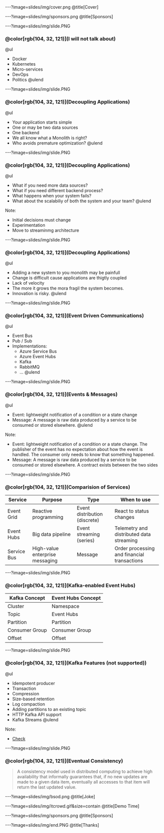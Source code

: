 ---?image=slides/img/cover.png
@title[Cover]

---?image=slides/img/sponsors.png
@title[Sponsors]

---?image=slides/img/slide.PNG

### @color[rgb(104, 32, 121)](I will not talk about)

@ul
- Docker
- Kubernetes
- Micro-services
- DevOps
- Politics
@ulend

---?image=slides/img/slide.PNG

### @color[rgb(104, 32, 121)](Decoupling Applications)

@ul
- Your application starts simple
- One or may be two data sources
- One backend
- We all know what a Monolith is right?
- Who avoids premature optimization?
@ulend

---?image=slides/img/slide.PNG

### @color[rgb(104, 32, 121)](Decoupling Applications)

@ul
- What if you need more data sources?
- What if you need different backend process?
- What happens when your system fails?
- What about the scalabiliy of both the system and your team?
@ulend

Note:

* Initial decisions must change
* Experimentation
* Move to streaminmg architecture

---?image=slides/img/slide.PNG

### @color[rgb(104, 32, 121)](Decoupling Applications)

@ul
- Adding a new system to you monolith may be painfull
- Change is difficult cause applications are thigtly coupled
- Lack of velocity
- The more it grows the mora fragil the system becomes.
- Innovation is risky.
@ulend

---?image=slides/img/slide.PNG

### @color[rgb(104, 32, 121)](Event Driven Communications)

@ul
- Event Bus
- Pub / Sub
- Implementations:
  * Azure Service Bus
  * Azure Event Hubs
  * Kafka
  * RabbitMQ
  * ...
@ulend

---?image=slides/img/slide.PNG

### @color[rgb(104, 32, 121)](Events & Messages)

@ul
- Event: lightweight notification of a condition or a state change
- Message: A message is raw data produced by a service to be consumed or stored elsewhere.
@ulend

Note:

* Event: lightweight notification of a condition or a state change. The publisher of the event has no expectation about how the event is handled. The consumer only needs to know that something happened.
* Message: A message is raw data produced by a service to be consumed or stored elsewhere. A contract exists between the two sides

---?image=slides/img/slide.PNG

### @color[rgb(104, 32, 121)](Comparision of Services)

| Service | Purpose | Type | When to use |
| ------- | ------- | ---- | ----------- |
| Event Grid | Reactive programming | Event distribution (discrete) | React to status changes |
| Event Hubs | Big data pipeline | Event streaming (series) | Telemetry and distributed data streaming |
| Service Bus | High-value enterprise messaging | Message | Order processing and financial transactions |

---?image=slides/img/slide.PNG

### @color[rgb(104, 32, 121)](Kafka-enabled Event Hubs)

| Kafka Concept | Event Hubs Concept |
| ------------- | ------------------ |
| Cluster | Namespace |
| Topic | Event Hubs |
| Partition | Partition |
| Consumer Group |Consumer Group |
| Offset | Offset |

---?image=slides/img/slide.PNG

### @color[rgb(104, 32, 121)](Kafka Features (not supported))

@ul
- Idempotent producer
- Transaction
- Compression
- Size-based retention
- Log compaction
- Adding partitions to an existing topic
- HTTP Kafka API support
- Kafka Streams
@ulend  

Note:

* [Check](https://docs.microsoft.com/en-us/azure/event-hubs/event-hubs-for-kafka-ecosystem-overview)

---?image=slides/img/slide.PNG

### @color[rgb(104, 32, 121)](Eventual Consistency)

> A consistency model used in distributed computing to achieve high availability that informally guarantees that, if no new updates are made to a given data item, eventually all accesses to that item will return the last updated value.

---?image=slides/img/bsod.png
@title[Joke]

---?image=slides/img/itcrowd.gif&size=contain
@title[Demo Time]

---?image=slides/img/sponsors.png
@title[Sponsors]

---?image=slides/img/end.PNG
@title[Thanks]